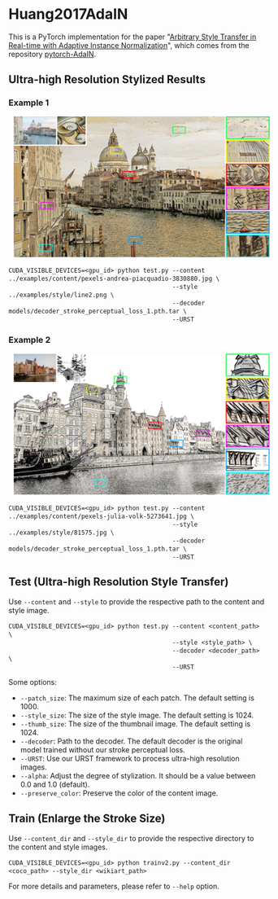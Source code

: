# Huang2017AdaIN

This is a PyTorch implementation for the paper "[Arbitrary Style Transfer in Real-time with Adaptive Instance Normalization](https://arxiv.org/abs/1703.06868)", which comes from the repository [pytorch-AdaIN](https://github.com/naoto0804/pytorch-AdaIN).

## Ultra-high Resolution Stylized Results

### Example 1

<center><img src="../assets/ultra_high_result.jpg" width="1000" hspace="10"></center>

```shell
CUDA_VISIBLE_DEVICES=<gpu_id> python test.py --content ../examples/content/pexels-andrea-piacquadio-3830880.jpg \
                                             --style ../examples/style/line2.png \
                                             --decoder models/decoder_stroke_perceptual_loss_1.pth.tar \
                                             --URST
```

### Example 2

<center><img src="../assets/ultra_high_result_2.jpg" width="1000" hspace="10"></center>

```shell
CUDA_VISIBLE_DEVICES=<gpu_id> python test.py --content ../examples/content/pexels-julia-volk-5273641.jpg \
                                             --style ../examples/style/81575.jpg \
                                             --decoder models/decoder_stroke_perceptual_loss_1.pth.tar \
                                             --URST
```

## Test (Ultra-high Resolution Style Transfer)

Use `--content` and `--style` to provide the respective path to the content and style image.
```shell
CUDA_VISIBLE_DEVICES=<gpu_id> python test.py --content <content_path> \
                                             --style <style_path> \
                                             --decoder <decoder_path> \
                                             --URST
```

Some options:
* `--patch_size`: The maximum size of each patch. The default setting is 1000.
* `--style_size`: The size of the style image. The default setting is 1024.
* `--thumb_size`: The size of the thumbnail image. The default setting is 1024.
* `--decoder`: Path to the decoder. The default decoder is the original model trained without our stroke perceptual loss. 
* `--URST`: Use our URST framework to process ultra-high resolution images.
* `--alpha`: Adjust the degree of stylization. It should be a value between 0.0 and 1.0 (default).
* `--preserve_color`: Preserve the color of the content image.

## Train (Enlarge the Stroke Size)

Use `--content_dir` and `--style_dir` to provide the respective directory to the content and style images.
```shell
CUDA_VISIBLE_DEVICES=<gpu_id> python trainv2.py --content_dir <coco_path> --style_dir <wikiart_path>
```

For more details and parameters, please refer to `--help` option.
